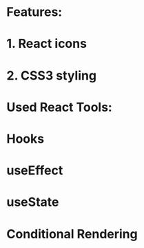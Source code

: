 # Features:
 # 1. React icons
 # 2. CSS3 styling
  
# Used React Tools:
# Hooks
  # useEffect
  # useState
# Conditional Rendering
